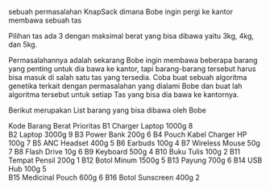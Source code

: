 sebuah permasalahan KnapSack dimana Bobe ingin pergi ke kantor membawa sebuah tas

Pilihan tas ada 3 dengan maksimal berat yang bisa dibawa yaitu 3kg, 4kg, dan 5kg.

Permasalahannya adalah sekarang Bobe ingin membawa beberapa barang yang penting untuk dia bawa ke kantor, tapi
barang-barang tersebut harus bisa masuk di salah satu tas yang tersedia. Coba buat sebuah algoritma genetika
terkait dengan permasalahan yang dialami Bobe dan buat lah algoritma tersebut untuk setiap Tas yang bisa dia
bawa ke kantornya.

Berikut merupakan List barang yang bisa dibawa oleh Bobe

Kode                  Barang                         Berat          Prioritas
B1                    Charger Laptop                 1000g          8  
B2                    Laptop                         3000g          9
B3                    Power Bank                      200g          6
B4                    Pouch Kabel Charger HP          100g          7
B5                    ANC Headset                     400g          5
B6                    Earbuds                         100g          4
B7                    Wireless Mouse                   50g          7
B8                    Flash Drive                      10g          6
B9                    Keyboard                        500g          4
B10                   Buku Tulis                      100g          2
B11                   Tempat Pensil                   200g          1
B12                   Botol Minum                    1500g          5
B13                   Payung                          700g          6
B14                   USB Hub                         100g          5   
B15                   Medicinal Pouch                 600g          6
B16                   Botol Sunscreen                 400g          2